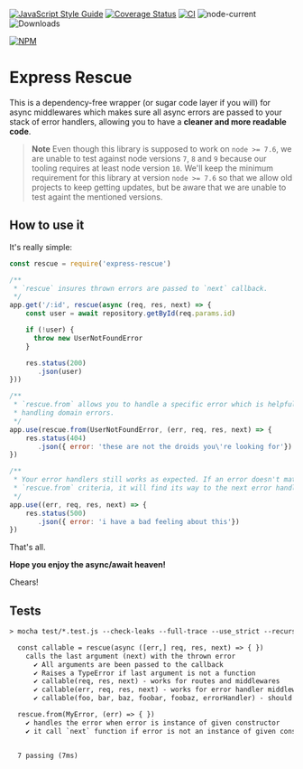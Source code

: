[![JavaScript Style Guide](https://img.shields.io/badge/code_style-standard-brightgreen.svg)](https://standardjs.com)
[![Coverage Status](https://coveralls.io/repos/github/rwillians/express-rescue/badge.svg?branch=main)](https://coveralls.io/github/rwillians/express-rescue?branch=main)
[![CI](https://github.com/rwillians/express-rescue/actions/workflows/ci_pr.yml/badge.svg)](https://github.com/rwillians/express-rescue/actions/workflows/ci_pr.yml)
![node-current](https://img.shields.io/node/v/express-rescue)
![Downloads](https://img.shields.io/npm/dy/express-rescue)

[![NPM](https://nodei.co/npm/express-rescue.png)](https://npmjs.org/package/express-rescue)

# Express Rescue

This is a dependency-free wrapper (or sugar code layer if you will) for async middlewares which makes sure all async errors are passed to your stack of error handlers, allowing you to have a **cleaner and more readable code**.

> **Note**
> Even though this library is supposed to work on `node >= 7.6`, we are unable to test against node versions `7`, `8` and `9` because our tooling requires at least node version `10`. We'll keep the minimum requirement for this library at version `node >= 7.6` so that we allow old projects to keep getting updates, but be aware that we are unable to test againt the mentioned versions.


## How to use it

It's really simple:

```js
const rescue = require('express-rescue')

/**
 * `rescue` insures thrown errors are passed to `next` callback.
 */
app.get('/:id', rescue(async (req, res, next) => {
    const user = await repository.getById(req.params.id)

    if (!user) {
      throw new UserNotFoundError
    }

    res.status(200)
       .json(user)
}))

/**
 * `rescue.from` allows you to handle a specific error which is helpful for
 * handling domain errors.
 */
app.use(rescue.from(UserNotFoundError, (err, req, res, next) => {
    res.status(404)
       .json({ error: 'these are not the droids you\'re looking for'})
})

/**
 * Your error handlers still works as expected. If an error doesn't match your
 * `rescue.from` criteria, it will find its way to the next error handler.
 */
app.use((err, req, res, next) => {
    res.status(500)
       .json({ error: 'i have a bad feeling about this'})
})

```

That's all.


**Hope you enjoy the async/await heaven!**

Chears!


## Tests

```txt
> mocha test/*.test.js --check-leaks --full-trace --use_strict --recursive

  const callable = rescue(async ([err,] req, res, next) => { })
    calls the last argument (next) with the thrown error
      ✔ All arguments are been passed to the callback
      ✔ Raises a TypeError if last argument is not a function
      ✔ callable(req, res, next) - works for routes and middlewares
      ✔ callable(err, req, res, next) - works for error handler middlewares
      ✔ callable(foo, bar, baz, foobar, foobaz, errorHandler) - should work for basically anything, since you place an error handler as the last argument

  rescue.from(MyError, (err) => { })
    ✔ handles the error when error is instance of given constructor
    ✔ it call `next` function if error is not an instance of given constructor


  7 passing (7ms)
```

